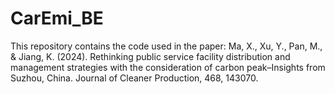 # CarEmi_BE
This repository contains the code used in the paper:  Ma, X., Xu, Y., Pan, M., &amp; Jiang, K. (2024). Rethinking public service facility distribution and management strategies with the consideration of carbon peak–Insights from Suzhou, China. Journal of Cleaner Production, 468, 143070.
